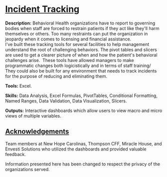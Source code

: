 # <ins> Incident Tracking </ins>
**Description:** Behavioral Health organizations have to report to governing bodies when staff are forced to restrain patients if they act like they'll harm themselves or others. Too many restraints can put the organization in jeopardy when it comes to licensing and financial assistance. \
I've built these tracking tools for several facilities to help management understand the root of challenging behaviors. The pivot tables and slicers are used to get a clearer picture of when and how the patient's behavioral challenges arise.  These tools have allowed managers to make programmatic changes both logicistically and in terms of staff training/
They could also be built for any environment that needs to track incidents for the purpose of reducing and eliminating them. 

**Tools:** Excel.

**Skills:** Data Analysis, Excel Formulas, PivotTables, Conditional Formatting, Named Ranges, Data Validation, Data Visualization, Slicers.  

**Outputs:** Interactive dashboards which allow users to view macro and micro views of multiple variables. 

## <ins>Acknowledgements </ins>
Team members at New Hope Carolinas, Thompson CFF, Miracle House, and Envesti Solutions who utilized the dashboards and provided valuable feedback.

Information presented here has been changed to respect the privacy of the organizations served. 

